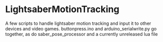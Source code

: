 # LightsaberMotionTracking
A few scripts to handle lightsaber motion tracking and input it to other devices and video games.
buttonpress.ino and arduino_serialwrite.py go together,
as do saber_pose_processor and a currently unreleased lua file
